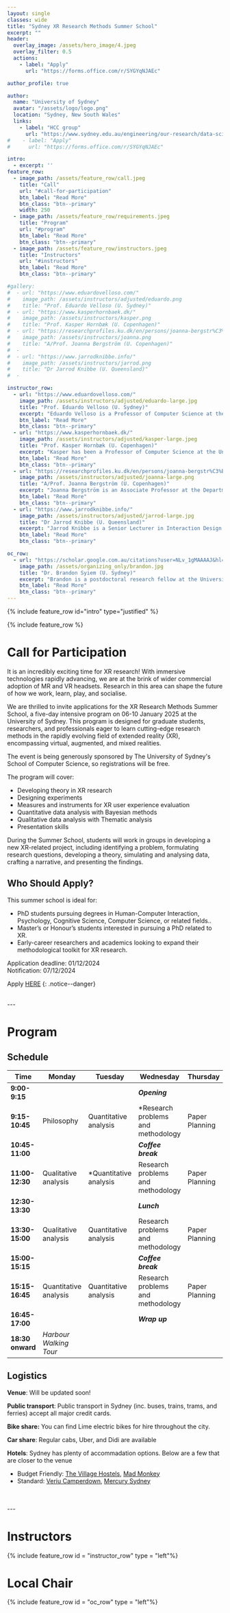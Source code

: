 ```yaml
---
layout: single
classes: wide
title: "Sydney XR Research Methods Summer School"
excerpt: ""
header:
  overlay_image: /assets/hero_image/4.jpeg
  overlay_filter: 0.5
  actions:
    - label: "Apply"
      url: "https://forms.office.com/r/SYGYqNJAEc"

author_profile: true

author:
  name: "University of Sydney"
  avatar: "/assets/logo/logo.png"
  location: "Sydney, New South Wales"
  links:
    - label: "HCC group"
      url: "https://www.sydney.edu.au/engineering/our-research/data-science-and-computer-engineering/human-centred-computing-hcc.html"
#    - label: "Apply"
#      url: "https://forms.office.com/r/SYGYqNJAEc"

intro: 
  - excerpt: ''
feature_row:
  - image_path: /assets/feature_row/call.jpeg
    title: "Call"
    url: "#call-for-participation"
    btn_label: "Read More"
    btn_class: "btn--primary"
    width: 250 
  - image_path: /assets/feature_row/requirements.jpeg
    title: "Program"
    url: "#program"
    btn_label: "Read More"
    btn_class: "btn--primary" 
  - image_path: /assets/feature_row/instructors.jpeg
    title: "Instructors"
    url: "#instructors"
    btn_label: "Read More"
    btn_class: "btn--primary"

#gallery:
#  - url: "https://www.eduardovelloso.com/"
#    image_path: /assets/instructors/adjusted/eduardo.png
#    title: "Prof. Eduardo Velloso (U. Sydney)"
#  - url: "https://www.kasperhornbaek.dk/"
#    image_path: /assets/instructors/kasper.png
#    title: "Prof. Kasper Hornbæk (U. Copenhagen)"
#  - url: "https://researchprofiles.ku.dk/en/persons/joanna-bergstr%C3%B6m"
#    image_path: /assets/instructors/joanna.png
#    title: "A/Prof. Joanna Bergström (U. Copenhagen)"
#  - 
#  - url: "https://www.jarrodknibbe.info/"
#    image_path: /assets/instructors/jarrod.png
#    title: "Dr Jarrod Knibbe (U. Queensland)"
#  -

instructor_row:
  - url: "https://www.eduardovelloso.com/"
    image_path: /assets/instructors/adjusted/eduardo-large.jpg
    title: "Prof. Eduardo Velloso (U. Sydney)"
    excerpt: "Eduardo Velloso is a Professor of Computer Science at the University of Sydney. His practice and research focus on interaction design for emerging technologies. I am interested in the novel user experiences that are enabled by the combination of novel input and sensing modalities, the design of new interaction devices and techniques, and the use of artificial intelligence and machine learning in interactive systems."
    btn_label: "Read More"
    btn_class: "btn--primary"
  - url: "https://www.kasperhornbaek.dk/"
    image_path: /assets/instructors/adjusted/kasper-large.jpeg
    title: "Prof. Kasper Hornbæk (U. Copenhagen)"
    excerpt: "Kasper has been a Professor of Computer Science at the University of Copenhagen since 2014. His research interests include user experience, extended reality, theory building and haptic technology. He was inducted into the CHI Academy in 2020."
    btn_label: "Read More"
    btn_class: "btn--primary"
  - url: "https://researchprofiles.ku.dk/en/persons/joanna-bergstr%C3%B6m"
    image_path: /assets/instructors/adjusted/joanna-large.png
    title: "A/Prof. Joanna Bergström (U. Copenhagen)"
    excerpt: "Joanna Bergström is an Associate Professor at the Department of Computer Science at the University of Copenhagen. Her research is in human–computer interaction, currently focusing on virtual reality and body-based user interfaces. I am interested in experimental methods in HCI, human perception and motor skills, statistical modeling, and interaction techniques."
    btn_label: "Read More"
    btn_class: "btn--primary"
  - url: "https://www.jarrodknibbe.info/"
    image_path: /assets/instructors/adjusted/jarrod-large.jpg
    title: "Dr Jarrod Knibbe (U. Queensland)"
    excerpt: "Jarrod Knibbe is a Senior Lecturer in Interaction Design at the University of Queenland, building new interactive devices and seeking to understand the experience of using those devices. His research typically involves device design and engineering, studies of human perception, and user experience explorations of new technologies."
    btn_label: "Read More"
    btn_class: "btn--primary"

oc_row:
  - url: "https://scholar.google.com.au/citations?user=NLv_1gMAAAAJ&hl=en&oi=ao"
    image_path: /assets/organizing_only/brandon.jpg
    title: "Dr. Brandon Syiem (U. Sydney)"
    excerpt: "Brandon is a postdoctoral research fellow at the University of Sydney. His research interests lie at the intersection of extended reality, cognitive psychology, and Intelligent adaptive systems."
    btn_label: "Read More"
    btn_class: "btn--primary"
---
```


{% include feature_row id="intro" type="justified" %}

{% include feature_row %}

# Call for Participation 

It is an incredibly exciting time for XR research! With immersive technologies rapidly advancing, we are at the brink of wider commercial adoption of MR and VR headsets. Research in this area can shape the future of how we work, learn, play, and socialise.

We are thrilled to invite applications for the XR Research Methods Summer School, a five-day intensive program on 06-10 January 2025 at the University of Sydney. This program is designed for graduate students, researchers, and professionals eager to learn cutting-edge research methods in the rapidly evolving field of extended reality (XR), encompassing virtual, augmented, and mixed realities.

The event is being generously sponsored by The University of Sydney's School of Computer Science, so registrations will be free.


The program will cover:
- Developing theory in XR research 
- Designing experiments
- Measures and instruments for XR user experience evaluation
- Quantitative data analysis with Bayesian methods
- Qualitative data analysis with Thematic analysis
- Presentation skills

During the Summer School, students will work in groups in developing a new XR-related project, including identifying a problem, formulating research questions, developing a theory, simulating and analysing data, crafting a narrative, and presenting the findings.

## Who Should Apply? 

This summer school is ideal for:

- PhD students pursuing degrees in Human-Computer Interaction, Psychology, Cognitive Science, Computer Science, or related fields..
- Master’s or Honour’s students interested in pursuing a PhD related to XR.
- Early-career researchers and academics looking to expand their methodological toolkit for XR research.

Application deadline: 01/12/2024 <br/>
Notification: 07/12/2024

 
Apply <a href="https://forms.office.com/r/SYGYqNJAEc">HERE</a>
{: .notice--danger}

<br/>
---

# Program 

<!--
<table style = "width:100%">
  <thead>
    <th colspan = "4"> Schedule </th>
  </thead>
  <tr>
    <td> Day 1 </td><td> 1. Philosophy </td> <td> 2,3. Qualitative analysis </td> <td> 4. Quantitative analysis</td>
  </tr>
  <tr>
    <td> Day 2 </td><td colspan = "3" style="text-align: center"> Quantitative analysis </td>
  </tr>
   <tr>
    <td> Day 3 </td><td colspan = "3" style="text-align: center"> Research problems and methodology </td>
  </tr>
   <tr>
    <td> Day 4 </td><td colspan = "3" style="text-align: center"> Paper planning </td>
  </tr>
   <tr>
    <td> Day 5 </td><td colspan = "2" style="text-align: center"> Theory and theorising </td> <td> Presentations </td>
  </tr>
</table>


| Schedule | | | |
| :--- | :--- | :--- | :--- |
| Day 1 | 1. Philosophy | 2,3. Qualitative analysis | 4. Quantitative analysis |
| Day 2 | Quantitative analysis | | |
| Day 3 | Research problems and methodology | | |
| Day 4 | Paper Planning | | |
| Day 5| Theory and theorising | | Presentations|

| Time | Monday | Tuesday | Wednesday | Thursday | Friday |
| ---  | ---    | ---     | ---       | ---      | ---    |
| **9:00-9:15** | | | ***Opening*** | | |
| **9:15-10:45** | *Module 1: Philosophy of Science* <br/>- Eduardo | *Module 5: Multiple regression* <br/>- Eduardo | *Module 10 + 11: Finding interesting problems* <br/>- Kasper | *ACTIVITY 4: Finishing Building* | *Module 13 and Activity 7* <br/>- Instructor? |
| **10:45-11:00** | | | ***Coffee break*** | | | 
| **11:00-12:30** | *Module 2: Causal modelling* <br/>- Eduardo | *Module 6: Categorical Predictors* <br/>- Eduardo | *ACTIVITY 1: Idea Finding (w/ design thinking)* | *ACTIVITY 5a: Data Collection*  | *Module 14: Activity 8: Writing (Intro)* <br/>- Instructor? | 
| **12:30-13:30** | | | ***Lunch*** | | | 
| **13:30-15:00** | *Module 3: Data simulation* <br/>- Eduardo | *Module 7: Model comparison* <br/>- Eduardo | *Module 12: Picking a Method* <br/>- Joanna | *ACTIVITY 5b: Data Collection* | *Module 15 and Activity 9: Illustrating* <br/>- Instructor? |
| **15:00-15:15** | | | ***Coffee break*** | | |
| **15:15-16:45** | *Module 4 - Linear regression* <br/>- Eduardo | *Module 8 - Ordinal regression* <br/>- Eduardo | *ACTIVITY 2: Defining Methods and DAGs* | *ACTIVITY 6: Analysis* | *Module 16: Disseminating* <br/>- Instructor? |
| **16:45-17:00** | | | ***Wrap up*** | | |
| **18:30 onward** | *Harbour Walking Tour* | *Module 9 - Hierarchical models* <br/>- Eduardo | *ACTIVITY 3: Hacking a MVP* | | *Closing Dinner* |

-->

## Schedule

| Time | Monday | Tuesday | Wednesday | Thursday | Friday |
| ---  | ---    | ---     | ---       | ---      | ---    |
| **9:00-9:15** | | | ***Opening*** | | |
| **9:15-10:45** | Philosophy | Quantitative analysis | *Research problems and methodology | Paper Planning | Theory and theorising |
| **10:45-11:00** | | | ***Coffee break*** | | | 
| **11:00-12:30** | Qualitative analysis | *Quantitative analysis | Research problems and methodology | Paper Planning  | Theory and theorising | 
| **12:30-13:30** | | | ***Lunch*** | | | 
| **13:30-15:00** | Qualitative analysis | Quantitative analysis | Research problems and methodology | Paper Planning | Presentations |
| **15:00-15:15** | | | ***Coffee break*** | | |
| **15:15-16:45** | Quantitative analysis | Quantitative analysis | Research problems and methodology | Paper Planning | Presentations |
| **16:45-17:00** | | | ***Wrap up*** | | |
| **18:30 onward** | *Harbour Walking Tour* | | | | *Closing Dinner* |


## Logistics

**Venue**: Will be updated soon! 

**Public transport**: Public transport in Sydney (inc. buses, trains, trams, and ferries) accept all major credit cards. <br/>

**Bike share:** You can find Lime electric bikes for hire throughout the city.<br/>

**Car share**: Regular cabs, Uber, and Didi are available<br/>

**Hotels**: Sydney has plenty of accommadation options. Below are a few that are closer to the venue
- Budget Friendly: [The Village Hostels](https://thevillagehostels.com.au/glebe/), [Mad Monkey](https://www.madmonkey.com.au/locations/australia/sydney/mad-monkey-broadway)
- Standard: [Veriu Camperdown](https://veriu.com.au/hotels/veriu-camperdown/), [Mercury Sydney](https://all.accor.com/hotel/2073/index.en.shtml?goto=fiche_hotel&code_hotel=2073&merchantid=seo-maps-AU-2073&sourceid=aw-cen)

<br/>
<br/>
---

# Instructors

{% include feature_row id = "instructor_row" type = "left"%}

# Local Chair

{% include feature_row id = "oc_row" type = "left"%}

